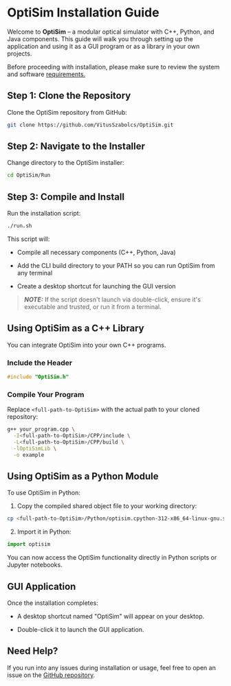 # OptiSim Installation Guide

Welcome to **OptiSim** – a modular optical simulator with C++, Python, and Java components. This guide will walk you through setting up the application and using it as a GUI program or as a library in your own projects.

Before proceeding with installation, please make sure to review the system and software [requirements.](https://vitusszabolcs.github.io/OptiSim/requirement/)

## Step 1: Clone the Repository

Clone the OptiSim repository from GitHub:
```bash
git clone https://github.com/VitusSzabolcs/OptiSim.git
```
## Step 2: Navigate to the Installer

Change directory to the OptiSim installer:
```bash
cd OptiSim/Run
```

## Step 3: Compile and Install

Run the installation script:

```bash
./run.sh
```
This script will:

- Compile all necessary components (C++, Python, Java)

- Add the CLI build directory to your PATH so you can run OptiSim from any terminal

- Create a desktop shortcut for launching the GUI version

> **_NOTE:_** If the script doesn't launch via double-click, ensure it's executable and trusted, or run it from a terminal.

## Using OptiSim as a C++ Library

You can integrate OptiSim into your own C++ programs.

### Include the Header

```cpp
#include "OptiSim.h"
```
### Compile Your Program

Replace `<full-path-to-OptiSim>` with the actual path to your cloned repository:

```bash
g++ your_program.cpp \
  -I<full-path-to-OptiSim>/CPP/include \
  -L<full-path-to-OptiSim>/CPP/build \
  -lOptiSimLib \
  -o example
```
## Using OptiSim as a Python Module

To use OptiSim in Python:

1. Copy the compiled shared object file to your working directory:
```bash
cp <full-path-to-OptiSim>/Python/optisim.cpython-312-x86_64-linux-gnu.so .
```
2. Import it in Python:
```python
import optisim
```
You can now access the OptiSim functionality directly in Python scripts or Jupyter notebooks.

## GUI Application

Once the installation completes:

- A desktop shortcut named "OptiSim" will appear on your desktop.

- Double-click it to launch the GUI application.

## Need Help?

If you run into any issues during installation or usage, feel free to open an issue on the [GitHub repository](https://github.com/VitusSzabolcs/OptiSim).